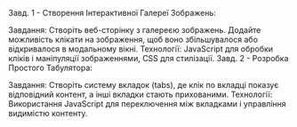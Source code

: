 Завд. 1 - Створення Інтерактивної Галереї Зображень:

Завдання: Створіть веб-сторінку з галереєю зображень. Додайте можливість клікати на зображення, щоб воно збільшувалося або відкривалося в модальному вікні.
Технології: JavaScript для обробки кліків і маніпуляції зображеннями, CSS для стилізації.
Завд. 2 - Розробка Простого Табулятора:

Завдання: Створіть систему вкладок (tabs), де клік по вкладці показує відповідний контент, а інші вкладки стають прихованими.
Технології: Використання JavaScript для переключення між вкладками і управління видимістю контенту.